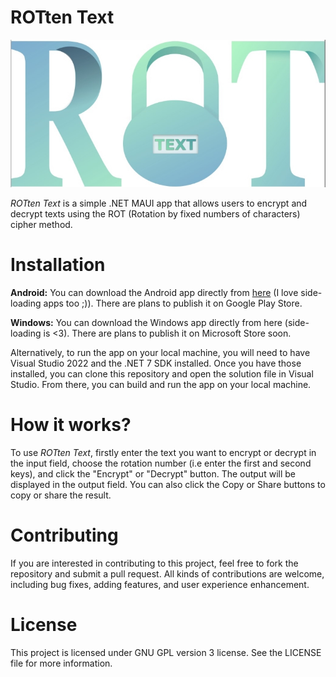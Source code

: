# ROTten Text

<img src="https://github.com/Moataz111/ROTten-Text/blob/master/ROTten%20Text%20JPG.jpg"/>

_ROTten Text_ is a simple .NET MAUI app that allows users to encrypt and decrypt texts using the ROT (Rotation by fixed numbers of characters) cipher method.

# Installation
**Android:** You can download the Android app directly from [here](https://github.com/Moataz111/ROTten-Text/blob/master/Android/ROTten%20Text.apk) (I love side-loading apps too ;)). There are plans to publish it on Google Play Store.

**Windows:** You can download the Windows app directly from here (side-loading is <3). There are plans to publish it on Microsoft Store soon.

Alternatively, to run the app on your local machine, you will need to have Visual Studio 2022 and the .NET 7 SDK installed. Once you have those installed, you can clone this repository and open the solution file in Visual Studio. From there, you can build and run the app on your local machine.

# How it works?
To use _ROTten Text_, firstly enter the text you want to encrypt or decrypt in the input field, choose the rotation number (i.e enter the first and second keys), and click the "Encrypt" or "Decrypt" button. The output will be displayed in the output field. You can also click the Copy or Share buttons to copy or share the result.

# Contributing
If you are interested in contributing to this project, feel free to fork the repository and submit a pull request. All kinds of contributions are welcome, including bug fixes, adding features, and user experience enhancement.

# License
This project is licensed under GNU GPL version 3 license. See the LICENSE file for more information.
